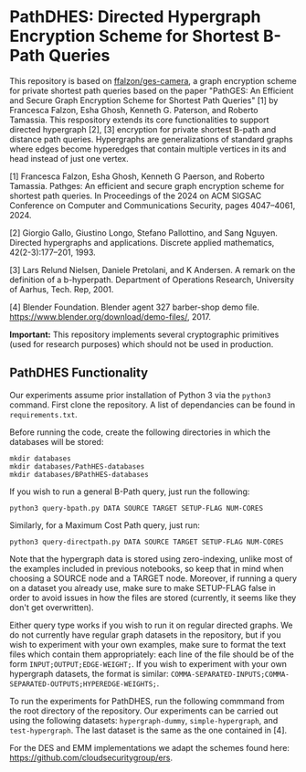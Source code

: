 # PathDHES: Directed Hypergraph Encryption Scheme for Shortest B-Path Queries

This repository is based on [ffalzon/ges-camera](https://github.com/ffalzon/ges-camera), a graph encryption scheme 
for private shortest path queries based on the paper "PathGES: An Efficient and Secure Graph Encryption Scheme for Shortest Path Queries" [1] by Francesca Falzon, Esha Ghosh, Kenneth G. Paterson, and Roberto Tamassia. This respository extends its core functionalities to support directed 
hypergraph [2], [3] encryption for private shortest B-path and distance path queries. 
Hypergraphs are generalizations of standard graphs where edges become hyperedges that contain multiple vertices in its and head instead of just one vertex.

[1] Francesca Falzon, Esha Ghosh, Kenneth G Paerson, and Roberto Tamassia. Pathges: An efficient and secure graph 
encryption scheme for shortest path queries. In Proceedings of the 2024 on ACM SIGSAC Conference on Computer and 
Communications Security, pages 4047–4061, 2024.

[2] Giorgio Gallo, Giustino Longo, Stefano Pallottino, and Sang Nguyen. Directed hypergraphs and applications. 
Discrete applied mathematics, 42(2-3):177–201, 1993.

[3] Lars Relund Nielsen, Daniele Pretolani, and K Andersen. A remark on the definition of a b-hyperpath. Department 
of Operations Research, University of Aarhus, Tech. Rep, 2001.

[4] Blender Foundation. Blender agent 327 barber-shop demo file. https://www.blender.org/download/demo-files/, 2017.

**Important:** This repository implements several cryptographic primitives (used for research purposes) which should not be used in production.

## PathDHES Functionality

Our experiments assume prior installation of Python 3 via the `python3` command.
First clone the repository. A list of dependancies can be found in ``requirements.txt``. 

Before running the code, create the following directories in which the databases will be stored:
```
mkdir databases
mkdir databases/PathHES-databases
mkdir databases/BPathHES-databases
```

If you wish to run a general B-Path query, just run the following:
```
python3 query-bpath.py DATA SOURCE TARGET SETUP-FLAG NUM-CORES
```
Similarly, for a Maximum Cost Path query, just run:
```
python3 query-directpath.py DATA SOURCE TARGET SETUP-FLAG NUM-CORES
```
Note that the hypergraph data is stored using zero-indexing, unlike most of the examples included in previous notebooks, 
so keep that in mind when choosing a SOURCE node and a TARGET node. Moreover, if running a query on a dataset you already 
use, make sure to make SETUP-FLAG false in order to avoid issues in how the files are stored (currently, it seems like 
they don't get overwritten).

Either query type works if you wish to run it on regular directed graphs. We do not currently have regular graph datasets in the repository, but if you wish to experiment with your own examples, make sure to format the text files which contain them appropriately: each line of the file should be of the form ``INPUT;OUTPUT;EDGE-WEIGHT;``. If you wish to experiment with your own hypergraph datasets, the format is similar: ``COMMA-SEPARATED-INPUTS;COMMA-SEPARATED-OUTPUTS;HYPEREDGE-WEIGHTS;``.

To run the experiments for PathDHES, run the following commmand from the root directory of the repository. Our experiments can be carried out using the following datasets: ``hypergraph-dummy``, ``simple-hypergraph``, and ``test-hypergraph``. The last dataset is the same as the one contained in [4].

For the DES and EMM implementations we adapt the schemes found here: https://github.com/cloudsecuritygroup/ers.

